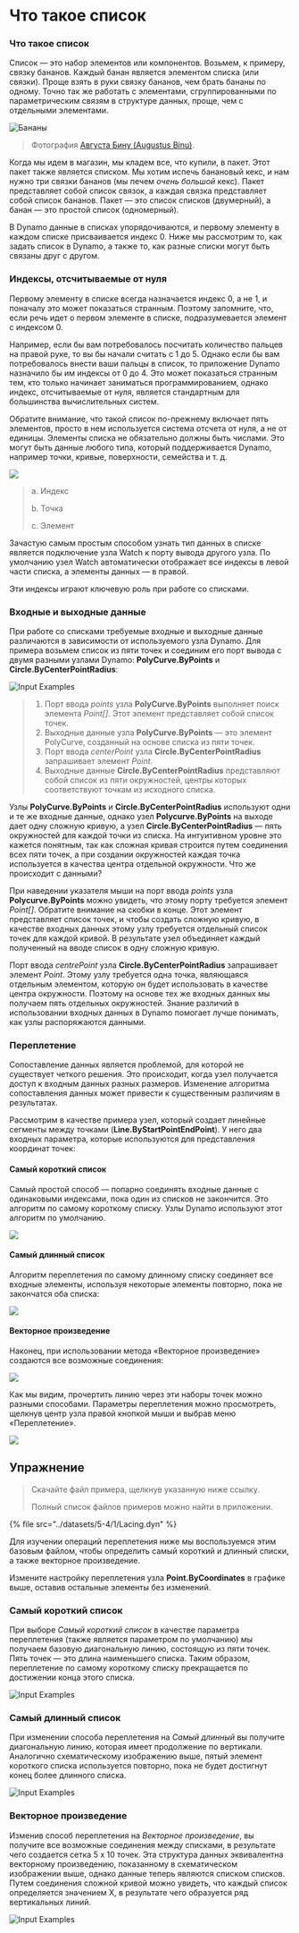 # Что такое список

### Что такое список

Список — это набор элементов или компонентов. Возьмем, к примеру, связку бананов. Каждый банан является элементом списка (или связки). Проще взять в руки связку бананов, чем брать бананы по одному. Точно так же работать с элементами, сгруппированными по параметрическим связям в структуре данных, проще, чем с отдельными элементами.

![Бананы](../images/5-4/1/Bananas\_white\_background\_DS.jpg)

> Фотография [Августа Бину (Augustus Binu)](https://commons.wikimedia.org/wiki/File:Bananas\_white\_background\_DS.jpg?fastcci\_from=11404890\&c1=11404890\&d1=15\&s=200\&a=list).

Когда мы идем в магазин, мы кладем все, что купили, в пакет. Этот пакет также является списком. Мы хотим испечь банановый кекс, и нам нужно три связки бананов (мы печем _очень большой_ кекс). Пакет представляет собой список связок, а каждая связка представляет собой список бананов. Пакет — это список списков (двумерный), а банан — это простой список (одномерный).

В Dynamo данные в списках упорядочиваются, и первому элементу в каждом списке присваивается индекс 0. Ниже мы рассмотрим то, как задать список в Dynamo, а также то, как разные списки могут быть связаны друг с другом.

### Индексы, отсчитываемые от нуля

Первому элементу в списке всегда назначается индекс 0, а не 1, и поначалу это может показаться странным. Поэтому запомните, что, если речь идет о первом элементе в списке, подразумевается элемент с индексом 0.

Например, если бы вам потребовалось посчитать количество пальцев на правой руке, то вы бы начали считать с 1 до 5. Однако если бы вам потребовалось внести ваши пальцы в список, то приложение Dynamo назначило бы им индексы от 0 до 4. Это может показаться странным тем, кто только начинает заниматься программированием, однако индекс, отсчитываемые от нуля, является стандартным для большинства вычислительных систем.

Обратите внимание, что такой список по-прежнему включает пять элементов, просто в нем используется система отсчета от нуля, а не от единицы. Элементы списка не обязательно должны быть числами. Это могут быть данные любого типа, который поддерживается Dynamo, например точки, кривые, поверхности, семейства и т. д.

![](<../images/5-4/1/what's a list - zero based indices.jpg>)

> a. Индекс
>
> b. Точка
>
> c. Элемент

Зачастую самым простым способом узнать тип данных в списке является подключение узла Watch к порту вывода другого узла. По умолчанию узел Watch автоматически отображает все индексы в левой части списка, а элементы данных — в правой.

Эти индексы играют ключевую роль при работе со списками.

### Входные и выходные данные

При работе со списками требуемые входные и выходные данные различаются в зависимости от используемого узла Dynamo. Для примера возьмем список из пяти точек и соединим его порт вывода с двумя разными узлами Dynamo: **PolyCurve.ByPoints** и **Circle.ByCenterPointRadius**:

![Input Examples](<../images/5-4/1/what's a list - inputs and outputs.jpg>)

> 1. Порт ввода _points_ узла **PolyCurve.ByPoints** выполняет поиск элемента _Point[]_. Этот элемент представляет собой список точек.
> 2. Выходные данные узла **PolyCurve.ByPoints** — это элемент PolyCurve, созданный на основе списка из пяти точек.
> 3. Порт ввода _centerPoint_ узла **Circle.ByCenterPointRadius** запрашивает элемент _Point_.
> 4. Выходные данные **Circle.ByCenterPointRadius** представляют собой список из пяти окружностей, центры которых соответствуют точкам из исходного списка.

Узлы **PolyCurve.ByPoints** и **Circle.ByCenterPointRadius** используют одни и те же входные данные, однако узел **Polycurve.ByPoints** на выходе дает одну сложную кривую, а узел **Circle.ByCenterPointRadius** — пять окружностей для каждой точки из списка. На интуитивном уровне это кажется понятным, так как сложная кривая строится путем соединения всех пяти точек, а при создании окружностей каждая точка используется в качества центра отдельной окружности. Что же происходит с данными?

При наведении указателя мыши на порт ввода _points_ узла **Polycurve.ByPoints** можно увидеть, что этому порту требуется элемент _Point\[]_. Обратите внимание на скобки в конце. Этот элемент представляет список точек, и чтобы создать сложную кривую, в качестве входных данных этому узлу требуется отдельный список точек для каждой кривой. В результате узел объединяет каждый полученный на вводе список в одну сложную кривую.

Порт ввода _centrePoint_ узла **Circle.ByCenterPointRadius** запрашивает элемент _Point_. Этому узлу требуется одна точка, являющаяся отдельным элементом, которую он будет использовать в качестве центра окружности. Поэтому на основе тех же входных данных мы получаем пять отдельных окружностей. Знание различий в использовании входных данных в Dynamo помогает лучше понимать, как узлы распоряжаются данными.

### Переплетение

Сопоставление данных является проблемой, для которой не существует четкого решения. Это происходит, когда узел получается доступ к входным данных разных размеров. Изменение алгоритма сопоставления данных может привести к существенным различиям в результатах.

Рассмотрим в качестве примера узел, который создает линейные сегменты между точками (**Line.ByStartPointEndPoint**). У него два входных параметра, которые используются для представления координат точек:

#### Самый короткий список

Самый простой способ — попарно соединять входные данные с одинаковыми индексами, пока один из списков не закончится. Это алгоритм по самому короткому списку. Узлы Dynamo используют этот алгоритм по умолчанию.

![](<../images/5-4/1/what's a list - lacing - shortest.jpg>)

#### Самый длинный список

Алгоритм переплетения по самому длинному списку соединяет все входные элементы, используя некоторые элементы повторно, пока не закончатся оба списка:

![](<../images/5-4/1/what's a list - lacing - longest.jpg>)

#### Векторное произведение

Наконец, при использовании метода «Векторное произведение» создаются все возможные соединения:

![](<../images/5-4/1/what's a list - lacing - cross.jpg>)

Как мы видим, прочертить линию через эти наборы точек можно разными способами. Параметры переплетения можно просмотреть, щелкнув центр узла правой кнопкой мыши и выбрав меню «Переплетение».

![](<../images/5-4/1/what's a list - right click lacing opt.jpg>)

## Упражнение

> Скачайте файл примера, щелкнув указанную ниже ссылку.
>
> Полный список файлов примеров можно найти в приложении.

{% file src="../datasets/5-4/1/Lacing.dyn" %}

Для изучении операций переплетения ниже мы воспользуемся этим базовым файлом, чтобы определить самый короткий и длинный списки, а также векторное произведение.

Измените настройку переплетения узла **Point.ByCoordinates** в графике выше, оставив остальные элементы без изменений.

### Самый короткий список

При выборе _Самый короткий список_ в качестве параметра переплетения (также является параметром по умолчанию) мы получаем базовую диагональную линию, состоящую из пяти точек. Пять точек — это длина наименьшего списка. Таким образом, переплетение по самому короткому списку прекращается по достижении конца этого списка.

![Input Examples](<../images/5-4/1/what's a list - lacing exercise 01.jpg>)

### **Самый длинный список**

При изменении способа переплетения на _Самый длинный_ вы получите диагональную линию, которая имеет продолжение по вертикали. Аналогично схематическому изображению выше, пятый элемент короткого списка используется повторно, пока не будет достигнут конец более длинного списка.

![Input Examples](<../images/5-4/1/what's a list - lacing exercise 02.jpg>)

### **Векторное произведение**

Изменив способ переплетения на _Векторное произведение_, вы получите все возможные соединения между списками, в результате чего создается сетка 5 х 10 точек. Эта структура данных эквивалентна векторному произведению, показанному в схематическом изображении выше, однако данные теперь являются списком списков. Путем соединения сложной кривой можно увидеть, что каждый список определяется значением X, в результате чего образуется ряд вертикальных линий.

![Input Examples](<../images/5-4/1/what's a list - lacing exercise 03.jpg>)
